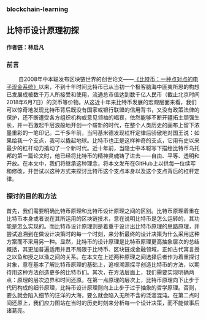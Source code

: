 ### blockchain-learning
## 比特币设计原理初探
#### 作者链：林启凡
### 前言
&nbsp;&nbsp;&nbsp;&nbsp;&nbsp;&nbsp;&nbsp;&nbsp;自2008年中本聪发布区块链世界的创世论文——[《比特币：一种点对点的电子现金系统》](http://www.8btc.com/wiki/bitcoin-a-peer-to-peer-electronic-cash-system)以来，不到十年时间比特币已从当初一个极客脑海中匪夷所思的构想已发展成被数千万人所接受和使用，流通总市值达到数千亿人民币（截止北京时间2018年6月7日）的货币等价物。从这近十年来比特币发展的宏观层面来看，我们可以惊奇地发现比特币背后既没有国家或银行联盟的信用背书，又没有政策法律的保护，还不断遭受各方组织机构或意见领袖的唱衰，依然能够不断开疆拓土顽强生长，并一石激起千层浪般地开创一个崭新的时代，在整个人类历史的画布上留下浓墨重彩的一笔印记。二千多年前，当阿基米德发现杠杆定律后骄傲地对国王说：如果给我一个支点，我可以撬起地球。比特币也正是这样神奇的支点，它用有史以来最少的杠杆动力撬动了一个新时代。近十年前，当隐士中本聪写下描绘比特币乌托邦的第一篇论文时，他已经将比特币的精神灵魂铸了进去——自由、平等、透明和开放。在本文中，我们将继承这种理念，将本文发布在GitHub上以供每一位续写和修改，并尝试以这种方式来探讨比特币这个支点本身以及这个支点背后的杠杆定律。
### 探讨的目的和方法
首先，我们需要明确比特币原理和比特币设计原理之间的区别。比特币原理着重在比特币本身或者说在其所运用的区块链技术，意在说明比特币是怎么运转的，其功能是怎么实现的。而比特币设计原理则是着重于设计出比特币原理的思路原理，并尝试追溯到在做设计决策时的每一个时刻，来分析最终的设计决策为什么采用这种方案而不采用另一种。显然，比特币的设计原理是比特币原理更高抽象层次的总结概括，其更加普遍适用并且不局限于比特币、区块链或金融领域，正如古代寓言授之以鱼和授之以渔之间的关系。在本文在上述两种原理之间选择后者作为着重探讨对象，意在基本了解比特币原理的基础上，追根溯源探寻创造比特币的方法，以期待用这种方法创造更多的比特币们。其次，在方法层面上，我们需要实现明确两点：原理的层次边界和时间还原。在第一点原理的层次上，比特币原理向下止步于代码构成的细节原理，比特币设计原理则向上止步于过于抽象的哲学原理。否则，要么就会陷入细节的汪洋的大海，要么就会陷入无所不含的泛滥混沌。在第二点时间还原上，我们应力图站在当时的历史时刻来分析每一个设计决策，而不能做事后诸葛亮。
